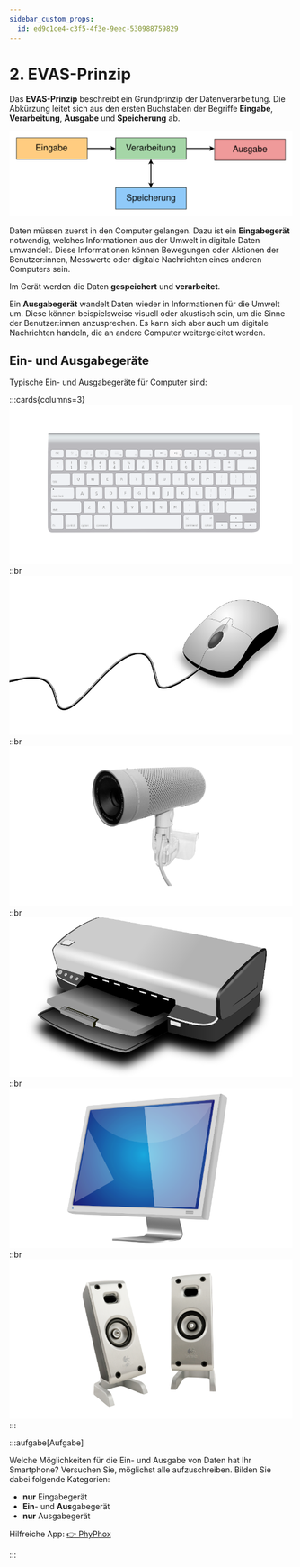 ```yaml
---
sidebar_custom_props:
  id: ed9c1ce4-c3f5-4f3e-9eec-530988759829
---
```


# 2. EVAS-Prinzip

Das **EVAS-Prinzip** beschreibt ein Grundprinzip der Datenverarbeitung. Die Abkürzung leitet sich aus den ersten Buchstaben der Begriffe **Eingabe**, **Verarbeitung**, **Ausgabe** und **Speicherung** ab.

![](images/02-evas.svg)

Daten müssen zuerst in den Computer gelangen. Dazu ist ein **Eingabegerät** notwendig, welches Informationen aus der Umwelt in digitale Daten umwandelt. Diese Informationen können Bewegungen oder Aktionen der Benutzer:innen, Messwerte oder digitale Nachrichten eines anderen Computers sein.

Im Gerät werden die Daten **gespeichert** und **verarbeitet**.

Ein **Ausgabegerät** wandelt Daten wieder in Informationen für die Umwelt um. Diese können beispielsweise visuell oder akustisch sein, um die Sinne der Benutzer:innen anzusprechen. Es kann sich aber auch um digitale Nachrichten handeln, die an andere Computer weitergeleitet werden.

## Ein- und Ausgabegeräte

Typische Ein- und Ausgabegeräte für Computer sind:

:::cards{columns=3}
![Tastatur](images/02-keyboard.png)
::br
![Maus](images/02-mouse.png)
::br
![Webcam](images/02-webcam.png)
::br
![Drucker](images/02-printer.png)
::br
![Bildschirm](images/02-monitor.png)
::br
![Lautsprecher](images/02-speakers.png)
:::

:::aufgabe[Aufgabe]
<Answer type="state" webKey="46975da2-0cd3-4aa1-96f1-8e29628a2127" />

Welche Möglichkeiten für die Ein- und Ausgabe von Daten hat Ihr Smartphone? Versuchen Sie, möglichst alle aufzuschreiben. Bilden Sie dabei folgende Kategorien:

- **nur** Eingabegerät
- **Ein**- und **Aus**gabegerät
- **nur** Ausgabegerät

Hilfreiche App: [👉 PhyPhox](https://phyphox.org/)

<Answer type="text" webKey="ddb7899f-aa03-4095-aa29-b5f053d46b14" />
:::
